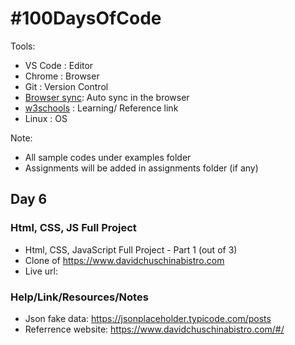 # #100DaysOfCode

Tools:
- VS Code : Editor
- Chrome : Browser
- Git : Version Control
- <a href="https://browsersync.io/">Browser sync</a>: Auto sync in the browser
- <a href="https://www.w3schools.com/">w3schools</a> : Learning/ Reference link 
- Linux : OS

Note:
- All sample codes under examples folder
- Assignments will be added in assignments folder (if any)


## Day 6

### Html, CSS, JS Full Project
- Html, CSS, JavaScript Full Project - Part 1 (out of 3)
- Clone of https://www.davidchuschinabistro.com
- Live url: 

### Help/Link/Resources/Notes
- Json fake data: https://jsonplaceholder.typicode.com/posts 
- Referrence website: https://www.davidchuschinabistro.com/#/ 